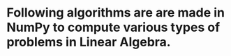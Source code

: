 # Following algorithms are are made in NumPy to compute various types of problems in Linear Algebra.
